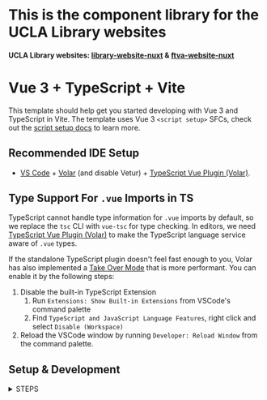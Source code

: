 # This is the component library for the UCLA Library websites

#### UCLA Library websites: [library-website-nuxt](https://github.com/UCLALibrary/library-website-nuxt) & [ftva-website-nuxt](https://github.com/UCLALibrary/ftva-website-nuxt)

# Vue 3 + TypeScript + Vite

This template should help get you started developing with Vue 3 and TypeScript in Vite. The template uses Vue 3 `<script setup>` SFCs, check out the [script setup docs](https://v3.vuejs.org/api/sfc-script-setup.html#sfc-script-setup) to learn more.

## Recommended IDE Setup

-   [VS Code](https://code.visualstudio.com/) + [Volar](https://marketplace.visualstudio.com/items?itemName=Vue.volar) (and disable Vetur) + [TypeScript Vue Plugin (Volar)](https://marketplace.visualstudio.com/items?itemName=Vue.vscode-typescript-vue-plugin).

## Type Support For `.vue` Imports in TS

TypeScript cannot handle type information for `.vue` imports by default, so we replace the `tsc` CLI with `vue-tsc` for type checking. In editors, we need [TypeScript Vue Plugin (Volar)](https://marketplace.visualstudio.com/items?itemName=Vue.vscode-typescript-vue-plugin) to make the TypeScript language service aware of `.vue` types.

If the standalone TypeScript plugin doesn't feel fast enough to you, Volar has also implemented a [Take Over Mode](https://github.com/johnsoncodehk/volar/discussions/471#discussioncomment-1361669) that is more performant. You can enable it by the following steps:

1. Disable the built-in TypeScript Extension
    1. Run `Extensions: Show Built-in Extensions` from VSCode's command palette
    2. Find `TypeScript and JavaScript Language Features`, right click and select `Disable (Workspace)`
2. Reload the VSCode window by running `Developer: Reload Window` from the command palette.

## Setup & Development

<details><summary>STEPS</summary>

## Setup

Make sure to install the dependencies:

```bash
# pnpm
pnpm install
```

## Development Server

Start the development server on `http://localhost:5173`:

```bash
# pnpm
pnpm run dev
```

## Test component library package Server

Start the vite server on `http://localhost:5174`:

```bash
# pnpm
pnpm run serve
```

## Test stories

Start the storybook on `http://localhost:6006`:

```bash
# pnpm
pnpm run storybook
```

## Build vite component library

Build library using vite:

```bash
# pnpm
pnpm run build
```
## `App.vue` and `mock.js`

### Local copy of `APP.vue` and `mock.js` in the `src` file
If you already have a local copy of be sure to save it locally because they will be deleted if you reclone this repo.
You can add a page to the [Wiki](https://github.com/UCLALibrary/ucla-library-website-components/wiki/) with your version.

### If starting this project from scratch
Be sure to add the `APP.vue` and `mock.js` in the `src` file

There are example files here: https://github.com/UCLALibrary/ucla-library-website-components/wiki/AppDotVueAndMockJS.md

#### If you get an error like this; you have forgotten to do this step:
(Add `APP.vue` and `mock.js` in the `src` file)

```
[plugin:vite:import-analysis] Failed to resolve import "./App.vue" from "src/main.ts". Does the file exist?
/Users/jendiamond/UCLA/ucla-library-website-components/src/main.ts:8:16
5  |  import "ucla-library-design-tokens/scss/app-global.scss";
6  |  import "@/styles/global.scss";
7  |  import App from "./App.vue";
   |                   ^
8  |  createApp(App).use(router).use(createPinia()).mount("#app");
```
```
src
  > assets
  > composables
  > lib-components
  > stores
  > stories
  > styles
  > types
  > utils
  App.vue
  entry.js
  main.ts
  mock.js
  router.js
  style.css
  vue-global-props.d.ts
```

---

## To use your local components in the ftva-website-nuxt site locally

**You have two choices**

### Update `package.json` in ftva-website-nuxt
**from**
`"ucla-library-website-components": "2.39.0-alpha.100"`
(whatever it is currently)

**to**
`"ucla-library-website-components": "file:../ucla-library-website-components"`
(whatever your path to `ucla-library-website-components` is)

### OR

### Link the two sites together

1. In your terminal, in `ucla-library-website-components`
    1. Run: $`pnpm run build`
2. Then run: $`pnpm link --global`
3. On either the library-website-nuxt or the ftva-website-nuxt
    1. Run: $`pnpm link --global ucla-library-website-components`
4. Now the repos are linked.
5. The add the new components to a page on either the **library-website-nuxt** or the **ftva-website-nuxt** and
    1. Run: $`pnpm run dev`

</details>
